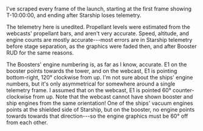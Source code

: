 I've scraped every frame of the launch, starting at the first frame showing T-10:00:00, and ending after Starship loses telemetry.

The telemetry here is unedited. Propellant levels were estimated from the webcasts' propellant bars, and aren't very accurate. Speed, altitude, and engine counts are mostly accurate---most errors are in Starship telemetry before stage separation, as the graphics were faded then, and after Booster RUD for the same reasons.

The Boosters' engine numbering is, as far as I know, accurate. E1 on the booster points towards the tower, and on the webcast, E1 is pointing bottom-right, 120° clockwise from up. I'm not sure about the ships' engine numbers, but it's only asymmetrical for somewhere around a single telemetry frame. I assumed that on the webcast, E1 is pointed 60° counter-clockwise from up. Note that the webcast cannot have shown booster and ship engines from the same orientation! One of the ships' vacuum engines points at the shielded side of Starship, but on the booster, no engine points towards towards that direction---so the engine graphics must be 60° off from each other.
